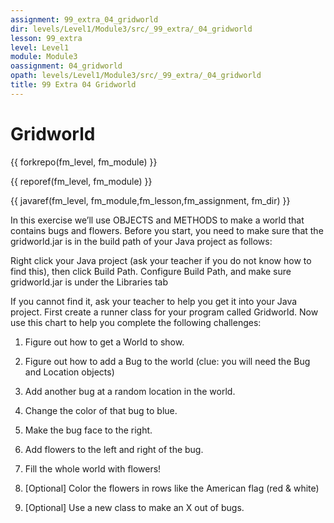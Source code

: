 ```yaml
---
assignment: 99_extra_04_gridworld
dir: levels/Level1/Module3/src/_99_extra/_04_gridworld
lesson: 99_extra
level: Level1
module: Module3
oassignment: 04_gridworld
opath: levels/Level1/Module3/src/_99_extra/_04_gridworld
title: 99 Extra 04 Gridworld
---
```



# Gridworld

{{ forkrepo(fm_level, fm_module) }}

{{ reporef(fm_level, fm_module) }}




{{ javaref(fm_level, fm_module,fm_lesson,fm_assignment, fm_dir) }}


In this exercise we’ll use OBJECTS and METHODS to make a world that contains bugs and flowers.
Before you start, you need to make sure that the gridworld.jar is in the build path of your Java project as follows:

Right click your Java project (ask your teacher if you do not know how to find this), then click Build Path. Configure Build Path, and make sure  gridworld.jar is under the Libraries tab

If you cannot find it, ask your teacher to help you get it into your Java project.
First create a runner class for your program called Gridworld.
Now use this chart to help you complete the following challenges:

1.  Figure out how to get a World to show.

2.  Figure out how to add a Bug to the world (clue: you will need the Bug and Location objects)

3.  Add another bug at a random location in the world.

4.  Change the color of that bug to blue.

5.  Make the bug face to the right.

6.  Add flowers to the left and right of the bug.

7.  Fill the whole world with flowers!

8.  [Optional] Color the flowers in rows like the American flag (red & white)

9.  [Optional] Use a new class to make an X out of bugs.

